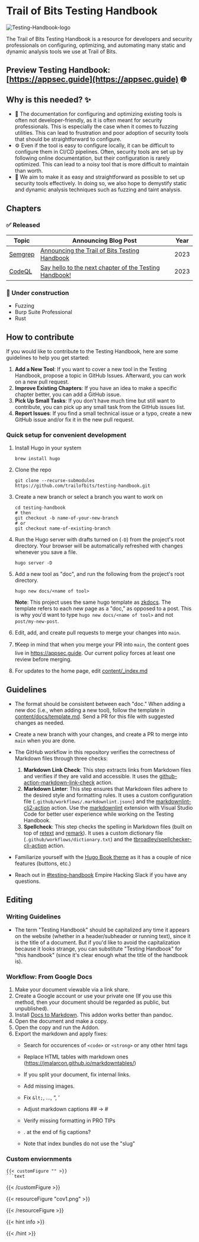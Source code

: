 # Trail of Bits Testing Handbook

![Testing-Handbook-logo][logo]

[logo]:th-logo.jpg

The Trail of Bits Testing Handbook is a resource for developers and security professionals on configuring, optimizing,
and automating many static and dynamic analysis tools we use at Trail of Bits.

## Preview Testing Handbook: [https://appsec.guide](https://appsec.guide) 🌐

## Why is this needed? ✨

- 📃 The documentation for configuring and optimizing existing tools is often not developer-friendly, as it is often meant
for security professionals. This is especially the case when it comes to fuzzing utilities. This can lead to frustration
and poor adoption of security tools that should be straightforward to configure.
- ⚙️ Even if the tool is easy to configure locally, it can be difficult to configure them in CI/CD pipelines.
Often, security tools are set up by following online documentation, but their configuration is rarely optimized.
This can lead to a noisy tool that is more difficult to maintain than worth.
- 🧠 We aim to make it as easy and straightforward as possible to set up security tools effectively. In doing so, we also
hope to demystify static and dynamic analysis techniques such as fuzzing and taint analysis.

## Chapters

### ✅ Released

|Topic|Announcing Blog Post|Year|
|---|---|---|
|[Semgrep](https://appsec.guide/docs/static-analysis/semgrep/)| [Announcing the Trail of Bits Testing Handbook](https://blog.trailofbits.com/2023/07/26/announcing-the-trail-of-bits-testing-handbook/)|2023|
|[CodeQL](https://appsec.guide/docs/static-analysis/codeql/)| [Say hello to the next chapter of the Testing Handbook!](https://blog.trailofbits.com/2023/12/11/say-hello-to-the-next-chapter-of-the-testing-handbook/)|2023|

### 🚧 Under construction

- Fuzzing
- Burp Suite Professional
- Rust

## How to contribute

If you would like to contribute to the Testing Handbook, here are some guidelines to help you get started:

1. **Add a New Tool**: If you want to cover a new tool in the Testing Handbook,
propose a topic in GitHub Issues. Afterward, you can work on a new pull request.
1. **Improve Existing Chapters**: If you have an idea to make a specific chapter better,
you can add a GitHub issue.
1. **Pick Up Small Tasks**: If you don't have much time but still want to contribute,
you can pick up any small task from the GitHub issues list.
1. **Report Issues**: If you find a small technical issue or a typo,
create a new GitHub issue and/or fix it in the new pull request.

### Quick setup for convenient development

1. Install Hugo in your system

    ```shell
    brew install hugo
    ```

2. Clone the repo

    ```shell
    git clone --recurse-submodules https://github.com/trailofbits/testing-handbook.git
    ```

3. Create a new branch or select a branch you want to work on

   ```shell
   cd testing-handbook
   # then
   git checkout -b name-of-your-new-branch
   # or
   git checkout name-of-existing-branch

4. Run the Hugo server with drafts turned on (`-D`) from the project's root directory.
Your browser will be automatically refreshed with changes whenever you save a file.

    ```shell
    hugo server -D
    ```

5. Add a new tool as "doc", and run the following from the project's root directory.

    ```shell
    hugo new docs/<name of tool>
    ```

    **Note**: This project uses the same hugo template as [zkdocs](https://www.zkdocs.com/). The template refers to each
    new page as a "doc," as opposed to a post. This is why you'd want to type `hugo new docs/<name of tool>` and not `post/my-new-post`.

6. Edit, add, and create pull requests to merge your changes into `main`.

7. ❗Keep in mind that when you merge your PR into `main`, the content goes live in https://appsec.guide.
    Our current policy forces at least one review before merging.

8. For updates to the home page, edit [content/_index.md](content/_index.md)

## Guidelines

- The format should be consistent between each "doc." When adding a new doc (i.e., when adding a new tool), follow the
  template in [content/docs/template.md](content/docs/template.md). Send a PR for this file with suggested changes as needed.

- Create a new branch with your changes, and create a PR to merge into `main` when you are done.

- The GitHub workflow in this repository verifies the correctness of Markdown files through three checks:
  1. **Markdown Link Check**: This step extracts links from Markdown files and verifies if they are valid and accessible.
    It uses the [github-action-markdown-link-check](https://github.com/gaurav-nelson/github-action-markdown-link-check) action.
  2. **Markdown Linter**: This step ensures that Markdown files adhere to the desired style and formatting rules.
    It uses a custom configuration file (`.github/workflows/.markdownlint.jsonc`) and the
     [markdownlint-cli2-action](https://github.com/DavidAnson/markdownlint-cli2-action) action.
     Use the [markdownlint](https://marketplace.visualstudio.com/items?itemName=DavidAnson.vscode-markdownlint) extension
     with Visual Studio Code for better user experience while working on the Testing Handbook.
  3. **Spellcheck**: This step checks the spelling in Markdown files
     (built on top of [retext](https://github.com/retextjs/retext) and [remark](https://github.com/remarkjs/remark)).
     It uses a custom dictionary file (`.github/workflows/dictionary.txt`) and the
     [tbroadley/spellchecker-cli-action](https://github.com/tbroadley/spellchecker-cli-action) action.

- Familiarize yourself with the [Hugo Book theme](https://hugo-book-demo.netlify.app/)
as it has a couple of nice features (buttons, etc.)
- Reach out in [#testing-handbook](https://empirehacking.slack.com/archives/C06CSLSQAMB) Empire Hacking Slack if you have any questions.

## Editing


### Writing Guidelines

* The term "Testing Handbook" should be capitalized any time it appears on the website (whether in a header/subheader or running text), since it is the title of a document. But if you'd like to avoid the capitalization because it looks strange, you can substitute "Testing Handbook" for "this handbook" (since it's clear enough what the title of the handbook is).

### Workflow: From Google Docs

1. Make your document viewable via a link share.
2. Create a Google account or use your private one (If you use this method, then your document should be regarded as public, but unpublished).
3. Install [Docs to Markdown](https://workspace.google.com/marketplace/app/docs_to_markdown/700168918607). This addon works better than pandoc.
4. Open the document and make a copy.
5. Open the copy and run the Addon.
6. Export the markdown and apply fixes:
   * Search for occurences of `<code>` or `<strong>` or any other html tags
   * Replace HTML tables with markdown ones (https://jmalarcon.github.io/markdowntables/)
   * If you split your document, fix internal links.
   * Add missing images.


   * Fix `&lt;`, …, “, ’
   * Adjust markdown captions ## -> #
   * Verify missing formatting in PRO TIPs
   * . at the end of fig captions?
   * Note that index bundles do not use the "slug"

### Custom enviornments
```
{{< customFigure "" >}}
```text

```
{{< /customFigure >}}


{{< resourceFigure "cov1.png" >}}

{{< /resourceFigure >}}




{{< hint info >}}

{{< /hint >}}
``````